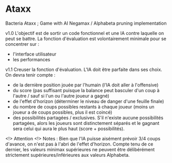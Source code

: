 # Ataxx
Bacteria Ataxx ; Game with AI Negamax / Alphabeta pruning implementation

v1.0
L'objectif est de sortir un code fonctionnel et une IA contre laquelle on peut se battre.
La fonction d'évaluation est volontairement minimale pour se concentrer sur :

- l'interface utilisateur
- les performances

v1.1
Creuser la fonction d'évaluation. L'IA doit être parfaite dans ses choix.
On devra tenir compte :

- de la dernière position jouée par l'humain (l'IA doit aller à l'offensive)
- du score (pas suffisant puisque la balance peut basculer d'un coup à l'autre / sauf si l'un ou l'autre joueur a gagné)
- de l'effet d'horizon (déterminer le niveau de danger d'une feuille finale)
- du nombre de coups possibles restants à chaque joueur (moins un joueur a de coups possibles, plus il est coincé)
- des possibilités partagées / exclusives. S'il n'existe aucune possibilités partagées, alors les joueurs sont distinctement séparés et le gagnant sera celui qui aura le plus haut (score + possibilités).

<!> Attention <!> Notes :
Bien que l'IA puisse aisément prévoir 3/4 coups d'avance, on n'est pas à l'abri de l'effet d'horizon.
Compte tenu de ce dernier, les valeurs minimax supérieures ne peuvent être délibérément strictement supérieures/inférieures aux valeurs Alphabeta.
